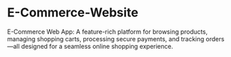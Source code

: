 # E-Commerce-Website
E-Commerce Web App: A feature-rich platform for browsing products, managing shopping carts, processing secure payments, and tracking orders—all designed for a seamless online shopping experience.
